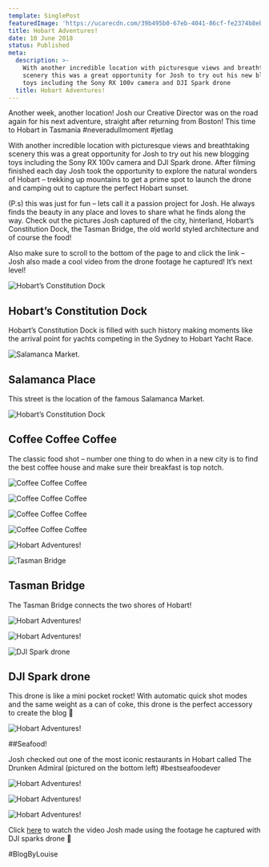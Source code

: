 ```yaml
---
template: SinglePost
featuredImage: 'https://ucarecdn.com/39b495b0-67eb-4041-86cf-fe2374b8eb33/'
title: Hobart Adventures!
date: 10 June 2018
status: Published
meta:
  description: >-
    With another incredible location with picturesque views and breathtaking
    scenery this was a great opportunity for Josh to try out his new blogging
    toys including the Sony RX 100v camera and DJI Spark drone
  title: Hobart Adventures!
---
```

Another week, another location! Josh our Creative Director was on the road again for his next adventure, straight after returning from Boston! This time to Hobart in Tasmania #neveradullmoment #jetlag

With another incredible location with picturesque views and breathtaking scenery this was a great opportunity for Josh to try out his new blogging toys including the Sony RX 100v camera and DJI Spark drone. After filming finished each day Josh took the opportunity to explore the natural wonders of Hobart – trekking up mountains to get a prime spot to launch the drone and camping out to capture the perfect Hobart sunset.

(P.s) this was just for fun – lets call it a passion project for Josh. He always finds the beauty in any place and loves to share what he finds along the way. Check out the pictures Josh captured of the city, hinterland, Hobart’s Constitution Dock, the Tasman Bridge, the old world styled architecture and of course the food!

Also make sure to scroll to the bottom of the page to and click the link – Josh also made a cool video from the drone footage he captured! It’s next level!

![Hobart’s Constitution Dock](https://ucarecdn.com/deb10afe-33d7-436e-8b9c-96668a456443/)

## Hobart’s Constitution Dock

Hobart’s Constitution Dock is filled with such history making moments like the arrival point for yachts competing in the Sydney to Hobart Yacht Race.

![Salamanca Market.](https://ucarecdn.com/2ccdccb0-337e-41b9-815c-0009a6ace882/)

## Salamanca Place

This street is the location of the famous Salamanca Market.

![Hobart’s Constitution Dock](https://ucarecdn.com/51a5757c-eb5c-4981-b338-96404baa4b5d/)

## Coffee Coffee Coffee

The classic food shot – number one thing to do when in a new city is to find the best coffee house and make sure their breakfast is top notch.

![Coffee Coffee Coffee](https://ucarecdn.com/6219bf66-f93e-43f8-bce1-25a6b5f9100e/)

![Coffee Coffee Coffee](https://ucarecdn.com/8352e6f8-d13e-4260-a99c-498cabb1f39b/)

![Coffee Coffee Coffee](https://ucarecdn.com/40f88ca1-57fc-4e42-9c04-aeff4d79cf24/)

![Coffee Coffee Coffee](https://ucarecdn.com/d6a168b5-a44e-4dd9-8c14-cedec10b411d/)

![Hobart Adventures!](https://ucarecdn.com/413dea57-5f6d-402b-be42-d6e160e580a9/)

![Tasman Bridge](https://ucarecdn.com/5099069e-f809-4208-adce-c9def7f6f212/)

## Tasman Bridge

The Tasman Bridge connects the two shores of Hobart!

![Hobart Adventures!](https://ucarecdn.com/5fe2fa9c-e534-4dee-9058-885b9c3edeb7/)

![Hobart Adventures!](https://ucarecdn.com/b828bab9-9881-4cc4-980a-539d1dec17b8/)

![DJI Spark drone](https://ucarecdn.com/a71b1ed2-c2f4-4751-929e-7b41c921fb16/)

## DJI Spark drone

This drone is like a mini pocket rocket! With automatic quick shot modes and the same weight as a can of coke, this drone is the perfect accessory to create the blog 🙂

![Hobart Adventures!](https://ucarecdn.com/30e14877-2f42-410e-8b8c-c83f8e86ee11/)

\##Seafood!

Josh checked out one of the most iconic restaurants in Hobart called The Drunken Admiral (pictured on the bottom left) #bestseafoodever

![Hobart Adventures!](https://ucarecdn.com/fd12c710-9f30-4b7d-ba27-3c143249d0eb/)

![Hobart Adventures!](https://ucarecdn.com/f41e4255-7ff8-414b-a080-fd0b77ae8a81/)

![Hobart Adventures!](https://ucarecdn.com/cd990202-7b21-4aee-af91-a04791d0ddf5/)

Click [here](https://www.instagram.com/p/BjZl1-GAwNh/?hl=en&taken-by=theeditsuite) to watch the video Josh made using the footage he captured with DJI sparks drone 🙂

\#BlogByLouise
